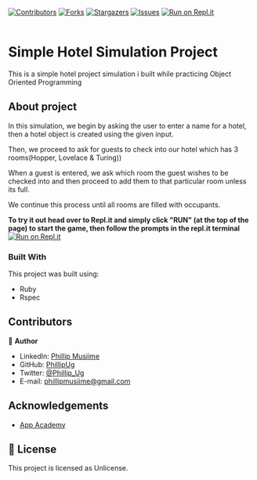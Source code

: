 [![Contributors][contributors-shield]][contributors-url]
[![Forks][forks-shield]][forks-url]
[![Stargazers][stars-shield]][stars-url]
[![Issues][issues-shield]][issues-url]
[![Run on Repl.it][replit-badge]][replit-url]
<br />
<br />


# Simple Hotel Simulation Project
This is a simple hotel project simulation i built while practicing Object Oriented Programming

## About project

In this simulation, we begin by asking the user to enter a name for a hotel, then a hotel object is created using the given input.  

Then, we proceed to ask for guests to check into our hotel which has 3 rooms(Hopper, Lovelace & Turing))

When a guest is entered, we ask which room the guest wishes to be checked into and then proceed to add them to that particular room unless its full.

We continue this process until all rooms are filled with occupants.

**To try it out head over to Repl.it and simply click "RUN" (at the top of the page) to start the game, then follow the prompts in the repl.it terminal**
<br />
[![Run on Repl.it][replit-badge]][replit-url]

### Built With
This project was built using:
* Ruby
* Rspec

## Contributors

:bust_in_silhouette: **Author**

- LinkedIn: [Phillip Musiime](https://www.linkedin.com/in/phillip-musiime-74657019a/)
- GitHub: [PhillipUg](https://github.com/PhillipUg)
- Twitter: [@Phillip_Ug](https://twitter.com/Phillip_Ug)
- E-mail: phillipmusiime@gmail.com


<!-- ACKNOWLEDGEMENTS -->
## Acknowledgements
* [App Academy](https://www.appacademy.io/)

<!-- MARKDOWN LINKS & IMAGES -->
<!-- https://www.markdownguide.org/basic-syntax/#reference-style-links -->
[contributors-shield]: https://img.shields.io/github/contributors/PhillipUg/hotel-project.svg?style=flat-square
[contributors-url]: https://github.com/PhillipUg/hotel-project/graphs/contributors
[forks-shield]: https://img.shields.io/github/forks/PhillipUg/hotel-project.svg?style=flat-square
[forks-url]: https://github.com/PhillipUg/hotel-project/network/members
[stars-shield]: https://img.shields.io/github/stars/PhillipUg/hotel-project.svg?style=flat-square
[stars-url]: https://github.com/PhillipUg/hotel-project/stargazers
[issues-shield]: https://img.shields.io/github/issues/PhillipUg/hotel-project.svg?style=flat-square
[issues-url]: https://github.com/PhillipUg/hotel-project/issues
[replit-badge]: https://repl.it/badge/github/PhillipUg/hotel-project
[replit-url]: https://repl.it/@PhillipUg/hotel-project

## 📝 License

This project is licensed as Unlicense.
